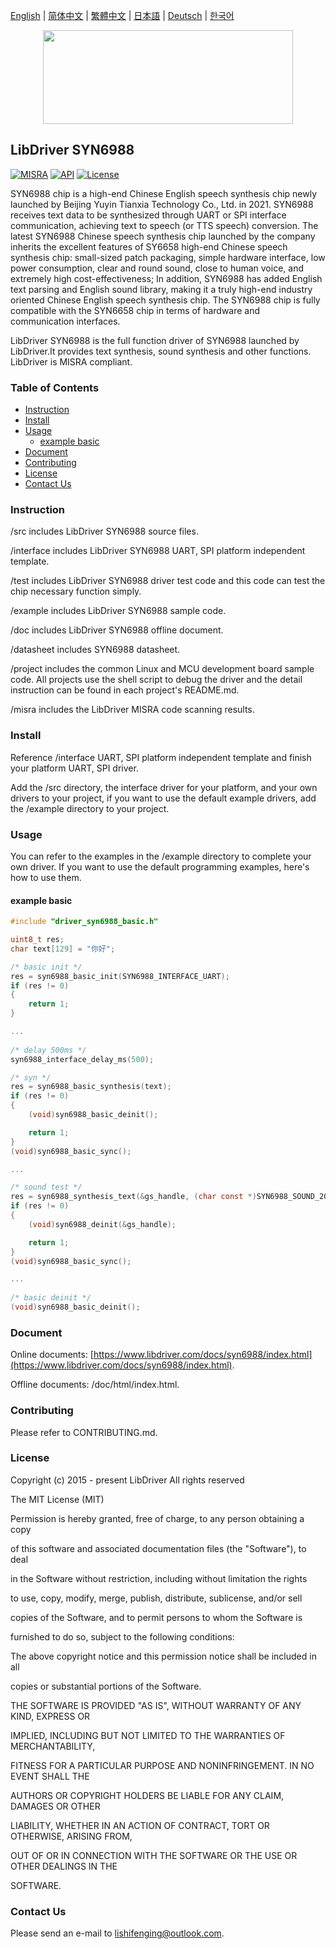 [English](/README.md) | [ 简体中文](/README_zh-Hans.md) | [繁體中文](/README_zh-Hant.md) | [日本語](/README_ja.md) | [Deutsch](/README_de.md) | [한국어](/README_ko.md)

<div align=center>
<img src="/doc/image/logo.svg" width="400" height="150"/>
</div>

## LibDriver SYN6988

[![MISRA](https://img.shields.io/badge/misra-compliant-brightgreen.svg)](/misra/README.md) [![API](https://img.shields.io/badge/api-reference-blue.svg)](https://www.libdriver.com/docs/syn6988/index.html) [![License](https://img.shields.io/badge/license-MIT-brightgreen.svg)](/LICENSE)

SYN6988 chip is a high-end Chinese English speech synthesis chip newly launched by Beijing Yuyin Tianxia Technology Co., Ltd. in 2021. SYN6988 receives text data to be synthesized through UART or SPI interface communication, achieving text to speech (or TTS speech) conversion. The latest SYN6988 Chinese speech synthesis chip launched by the company inherits the excellent features of SY6658 high-end Chinese speech synthesis chip: small-sized patch packaging, simple hardware interface, low power consumption, clear and round sound, close to human voice, and extremely high cost-effectiveness; In addition, SYN6988 has added English text parsing and English sound library, making it a truly high-end industry oriented Chinese English speech synthesis chip. The SYN6988 chip is fully compatible with the SYN6658 chip in terms of hardware and communication interfaces.

LibDriver SYN6988 is the full function driver of SYN6988 launched by LibDriver.It provides text synthesis, sound synthesis and other functions. LibDriver is MISRA compliant.

### Table of Contents

  - [Instruction](#Instruction)
  - [Install](#Install)
  - [Usage](#Usage)
    - [example basic](#example-basic)
  - [Document](#Document)
  - [Contributing](#Contributing)
  - [License](#License)
  - [Contact Us](#Contact-Us)

### Instruction

/src includes LibDriver SYN6988 source files.

/interface includes LibDriver SYN6988 UART, SPI platform independent template.

/test includes LibDriver SYN6988 driver test code and this code can test the chip necessary function simply.

/example includes LibDriver SYN6988 sample code.

/doc includes LibDriver SYN6988 offline document.

/datasheet includes SYN6988 datasheet.

/project includes the common Linux and MCU development board sample code. All projects use the shell script to debug the driver and the detail instruction can be found in each project's README.md.

/misra includes the LibDriver MISRA code scanning results.

### Install

Reference /interface UART, SPI platform independent template and finish your platform UART, SPI driver.

Add the /src directory, the interface driver for your platform, and your own drivers to your project, if you want to use the default example drivers, add the /example directory to your project.

### Usage

You can refer to the examples in the /example directory to complete your own driver. If you want to use the default programming examples, here's how to use them.

#### example basic

```C
#include "driver_syn6988_basic.h"

uint8_t res;
char text[129] = "你好";

/* basic init */
res = syn6988_basic_init(SYN6988_INTERFACE_UART);
if (res != 0)
{
    return 1;
}

...
    
/* delay 500ms */
syn6988_interface_delay_ms(500);

/* syn */
res = syn6988_basic_synthesis(text);
if (res != 0)
{
    (void)syn6988_basic_deinit();

    return 1;
}
(void)syn6988_basic_sync();

...

/* sound test */
res = syn6988_synthesis_text(&gs_handle, (char const *)SYN6988_SOUND_202);
if (res != 0)
{
    (void)syn6988_deinit(&gs_handle);

    return 1;
}
(void)syn6988_basic_sync();

...
    
/* basic deinit */
(void)syn6988_basic_deinit();
```

### Document

Online documents: [https://www.libdriver.com/docs/syn6988/index.html](https://www.libdriver.com/docs/syn6988/index.html).

Offline documents: /doc/html/index.html.

### Contributing

Please refer to CONTRIBUTING.md.

### License

Copyright (c) 2015 - present LibDriver All rights reserved



The MIT License (MIT) 



Permission is hereby granted, free of charge, to any person obtaining a copy

of this software and associated documentation files (the "Software"), to deal

in the Software without restriction, including without limitation the rights

to use, copy, modify, merge, publish, distribute, sublicense, and/or sell

copies of the Software, and to permit persons to whom the Software is

furnished to do so, subject to the following conditions: 



The above copyright notice and this permission notice shall be included in all

copies or substantial portions of the Software. 



THE SOFTWARE IS PROVIDED "AS IS", WITHOUT WARRANTY OF ANY KIND, EXPRESS OR

IMPLIED, INCLUDING BUT NOT LIMITED TO THE WARRANTIES OF MERCHANTABILITY,

FITNESS FOR A PARTICULAR PURPOSE AND NONINFRINGEMENT. IN NO EVENT SHALL THE

AUTHORS OR COPYRIGHT HOLDERS BE LIABLE FOR ANY CLAIM, DAMAGES OR OTHER

LIABILITY, WHETHER IN AN ACTION OF CONTRACT, TORT OR OTHERWISE, ARISING FROM,

OUT OF OR IN CONNECTION WITH THE SOFTWARE OR THE USE OR OTHER DEALINGS IN THE

SOFTWARE. 

### Contact Us

Please send an e-mail to lishifenging@outlook.com.